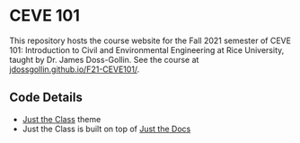 # CEVE 101

This repository hosts the course website for the Fall 2021 semester of CEVE 101: Introduction to Civil and Environmental Engineering at Rice University, taught by Dr. James Doss-Gollin.
See the course at [jdossgollin.github.io/F21-CEVE101/](https://jdossgollin.github.io/F21-CEVE101/).

## Code Details

- [Just the Class](https://github.com/kevinlin1/just-the-class/) theme
- Just the Class is built on top of [Just the Docs](https://github.com/pmarsceill/just-the-docs)
